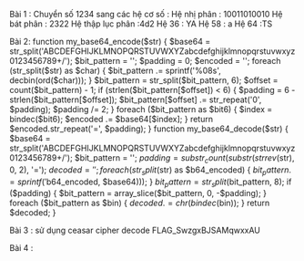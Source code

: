 Bài 1 : Chuyển số 1234 sang các hệ cơ số :
Hệ nhị phân : 10011010010
Hệ bát phân : 2322
Hệ thập lục phân :4d2
Hệ 36 : YA
Hệ 58 : a
Hệ 64 :TS

Bài 2:
function my_base64_encode($str)
{
    $base64 = str_split('ABCDEFGHIJKLMNOPQRSTUVWXYZabcdefghijklmnopqrstuvwxyz0123456789+/');
    $bit_pattern = '';
    $padding = 0;
    $encoded = '';
    foreach (str_split($str) as $char) {
        $bit_pattern .= sprintf('%08s', decbin(ord($char)));
    }
    $bit_pattern = str_split($bit_pattern, 6);
    $offset = count($bit_pattern) - 1;
    if (strlen($bit_pattern[$offset]) < 6) {
        $padding = 6 - strlen($bit_pattern[$offset]);
        $bit_pattern[$offset] .= str_repeat('0', $padding);
        $padding /= 2;
    }
    foreach ($bit_pattern as $bit6) {
        $index = bindec($bit6);
        $encoded .= $base64[$index];
    }
    return $encoded.str_repeat('=', $padding);
}
function my_base64_decode($str)
{
    $base64 = str_split('ABCDEFGHIJKLMNOPQRSTUVWXYZabcdefghijklmnopqrstuvwxyz0123456789+/');
    $bit_pattern = '';
    $padding = substr_count(substr(strrev($str), 0, 2), '=');
    $decoded = '';
    foreach (str_split($str) as $b64_encoded) {
        $bit_pattern .= sprintf('%06s', decbin(array_search($b64_encoded, $base64)));
    }
    $bit_pattern = str_split($bit_pattern, 8);
    if ($padding) {
        $bit_pattern = array_slice($bit_pattern, 0, -$padding);
    }
    foreach ($bit_pattern as $bin) {
        $decoded .= chr(bindec($bin));
    }
    return $decoded;
}

Bài 3 : sử dụng ceasar cipher decode 
FLAG_SwzgxBJSAMqwxxAU

Bài 4 :
